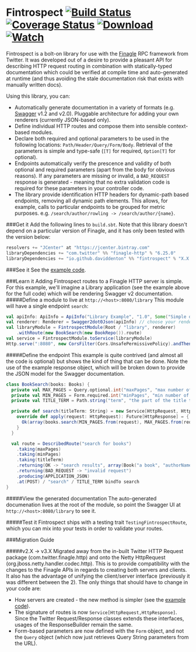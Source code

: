 Fintrospect [![Build Status](https://travis-ci.org/daviddenton/fintrospect.svg)](https://travis-ci.org/daviddenton/fintrospect) [![Coverage Status](https://coveralls.io/repos/daviddenton/fintrospect/badge.svg?branch=master)](https://coveralls.io/r/daviddenton/fintrospect?branch=master) [![Download](https://api.bintray.com/packages/daviddenton/maven/fintrospect/images/download.svg) ](https://bintray.com/daviddenton/maven/fintrospect/_latestVersion) [ ![Watch](https://www.bintray.com/docs/images/bintray_badge_color.png) ](https://bintray.com/daviddenton/maven/fintrospect/view?source=watch)
===========

Fintrospect is a bolt-on library for use with the [Finagle](http://twitter.github.io/finagle/) RPC framework from Twitter. It was developed out of a desire to provide a pleasant API for describing HTTP request routing in combination with statically-typed documentation which could be verified at compile time and auto-generated at runtime (and thus avoiding the stale documentation risk that exists with manually written docs).

Using this library, you can:
- Automatically generate documentation in a variety of formats (e.g. [Swagger](http://swagger.io/) v1.2 and v2.0). Pluggable architecture for adding your own renderers (currently JSON-based only).
- Define individual HTTP routes and compose them into sensible context-based modules.
- Declare both required and optional parameters to be used in the following locations: ```Path/Header/Query/Form/Body```. Retrieval of the parameters is simple and type-safe (```[T]``` for required, ```Option[T]``` for optional). 
- Endpoints automatically verify the prescence and validity of both optional and required parameters (apart from the body for obvious reasons). If any parameters are missing or invalid, a ```BAD_REQUEST``` response is generated - meaning that no extra validation code is required for these parameters in your controller code.
- The library provide identification HTTP headers for dynamic-path based endpoints, removing all dynamic path elements. This allows, for example, calls to particular endpoints to be grouped for metric purposes. e.g. ```/search/author/rowling -> /search/author/{name}```.

###Get it
Add the following lines to ```build.sbt```. Note that this library doesn't depend on a particular version of Finagle,
and it has only been tested with the version below:

```scala
resolvers += "JCenter" at "https://jcenter.bintray.com"
libraryDependencies += "com.twitter" %% "finagle-http" % "6.25.0"
libraryDependencies += "io.github.daviddenton" %% "fintrospect" % "X.X.X"
```

###See it
See the [example code](https://github.com/daviddenton/fintrospect/tree/master/src/test/scala/examples).

###Learn it
Adding Fintrospect routes to a Finagle HTTP server is simple. For this example, we'll imagine a Library application (see the example above for the full code) which will be rendering Swagger v2 documentation.
#####Define a module to live at ```http://<host>:8080/library```
This module will have a single endpoint ```search```:
```scala
val apiInfo: ApiInfo = ApiInfo("Library Example", "1.0", Some("Simple description"))
val renderer: Renderer = Swagger2dot0Json(apiInfo) // choose your renderer implementation
val libraryModule = FintrospectModule(Root / "library", renderer)
    .withRoute(new BookSearch(new BookRepo()).route)
val service = FintrospectModule.toService(libraryModule)
Http.serve(":8080", new CorsFilter(Cors.UnsafePermissivePolicy).andThen(service)) 
```
#####Define the endpoint
This example is quite contrived (and almost all the code is optional) but shows the kind of thing that can be done. Note the use of the example response object, which will be broken down to provide the JSON model for the Swagger documentation.
```scala
class BookSearch(books: Books) {
  private val MAX_PAGES = Query.optional.int("maxPages", "max number of pages in book")
  private val MIN_PAGES = Form.required.int("minPages", "min number of pages in book")
  private val TITLE_TERM = Path.string("term", "the part of the title to look for")

  private def search(titleTerm: String) = new Service[HttpRequest, HttpResponse] {
    override def apply(request: HttpRequest): Future[HttpResponse] = {
      Ok(array(books.search(MIN_PAGES.from(request), MAX_PAGES.from(request).getOrElse(Integer.MAX_VALUE), titleTerm).map(_.toJson)))
    }
  }

  val route = DescribedRoute("search for books")
    .taking(maxPages)
    .taking(minPages)
    .taking(titleTerm)
    .returning(OK -> "search results", array(Book("a book", "authorName", 99).toJson))
    .returning(BAD_REQUEST -> "invalid request")
    .producing(APPLICATION_JSON)
    .at(POST) / "search" / TITLE_TERM bindTo search
}
```

#####View the generated documentation
The auto-generated documenation lives at the root of the module, so point the Swagger UI at ```http://<host>:8080/library``` to see it.

#####Test it
Fintrospect ships with a testing trait ```TestingFintrospectRoute```, which you can mix into your tests in order to validate your routes.

###Migration Guide

#####v2.X -> v3.X
Migrated away from the in-built Twitter HTTP Request package (com.twitter.finagle.http) and onto the Netty HttpRequest
(org.jboss.netty.handler.codec.http). This is to provide compatibility with the changes to the Finagle APIs in regards
to creating both servers and clients. It also has the advantage of unifying the client/server interface (previously it
was different between the 2). The only things that should have to change in your code are:

  - How servers are created - the new method is simpler (see the [example code](https://github.com/daviddenton/fintrospect/tree/master/src/test/scala/examples)).
  - The signature of routes is now ```Service[HttpRequest,HttpResponse]```. Since the Twitter Request/Response classes
   extends these interfaces, usages of the ResponseBuilder remain the same.
  - Form-based parameters are now defined with the ```Form``` object, and not the ```Query``` object (which now just retrieves Query String parameters from the URL).
